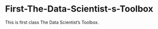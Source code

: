 First-The-Data-Scientist-s-Toolbox
==================================

This is first class The Data Scientist’s Toolbox.
